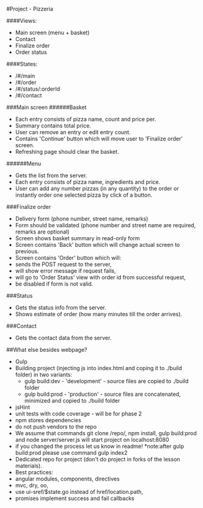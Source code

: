 #Project - Pizzeria


####Views:
* Main screen (menu + basket)
* Contact
* Finalize order
* Order status

####States:
* /#/main
* /#/order
* /#/status/:orderId
* /#/contact

###Main screen
######Basket
* Each entry consists of pizza name, count and price per.
* Summary contains total price.
* User can remove an entry or edit entry count.
* Contains 'Continue' button which will move user to 'Finalize order' screen.
 * Refreshing page should clear the basket.

######Menu
* Gets the list from the server.
* Each entry consists of pizza name, ingredients and price.
* User can add any number pizzas (in any quantity) to the order or instantly order one selected pizza by click of a button.

###Finalize order
* Delivery form (phone number, street name, remarks)
* Form should be validated (phone number and street name are required, remarks are optional)
* Screen shows basket summary in read-only form
* Screen contains 'Back' button which will change actual screen to previous.
* Screen contains 'Order' button which will:
 * sends the POST request to the server,
 * will show error message if request fails,
 * will go to 'Order Status' view with order id from successful request,
 * be disabled if form is not valid.

###Status
* Gets the status info from the server.
* Shows estimate of order (how many minutes till the order arrives).

###Contact
* Gets the contact data from the server.

##What else besides webpage?
* Gulp
 * Building project (injecting js into index.html and coping it to ./build folder) in two variants:
   * gulp build:dev - 'development' - source files are copied to ./build folder
   * gulp build:prod - 'production' - source files are concatenated, minimized and copied to ./build folder
 * jsHint
 * unit tests with code coverage - will be for phase 2
* npm stores dependencies
 * do not push vendors to the repo
* We assume that commands git clone /repo/, npm install, gulp build:prod and node server/server.js will start project on localhost:8080
 * if you changed the process let us know in readme!
 *note:after gulp build:prod please use command gulp index2
* Dedicated repo for project (don't do project in forks of the lesson materials).
* Best practices:
 * angular modules, components, directives
 * mvc, dry, oo,
 * use ui-sref/$state.go instead of href/location.path,
 * promises implement success and fail callbacks
